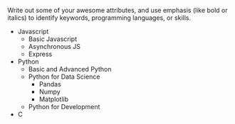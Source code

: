 Write out some of your awesome attributes, and use emphasis (like bold or italics) to identify keywords, programming languages, or skills. 
* Javascript
  * Basic Javascript
  * Asynchronous JS
  * Express
* Python
  * Basic and Advanced Python
  * Python for Data Science
    * Pandas
    * Numpy
    * Matplotlib
  * Python for Development
* C
    
